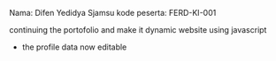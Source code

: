 Nama: Difen Yedidya Sjamsu
kode peserta: FERD-KI-001

continuing the portofolio and make it dynamic website using javascript

- the profile data now editable
